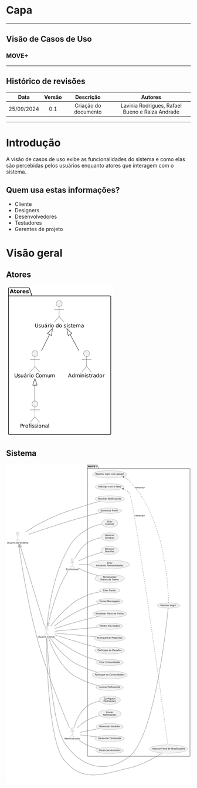 # Capa

---

<h2>Visão de Casos de Uso</h2>

<h3>MOVE+</h3>

---

## Histórico de revisões

|    Data    | Versão |      Descrição       |                     Autores                     |
| :--------: | :----: | :------------------: | :---------------------------------------------: |
| 25/09/2024 |  0.1   | Criação do documento | Lavinia Rodrigues, Rafael Bueno e Raiza Andrade |

---

# Introdução

A visão de casos de uso exibe as funcionalidades do sistema e como elas são percebidas pelos usuários enquanto atores que interagem com o sistema.

## Quem usa estas informações?

- Cliente
- Designers
- Desenvolvedores
- Testadores
- Gerentes de projeto

# Visão geral

## Atores

![Atores](view-usecase/atores.png)

## Sistema

![Sistema](view-usecase/usecase.png)
